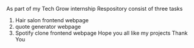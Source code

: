 As part of my Tech Grow internship 
Respository consist of three tasks
1. Hair salon frontend webpage
2. quote generator webpage
3. Spotify clone frontend webpage
   Hope you all like my projects
   Thank You

